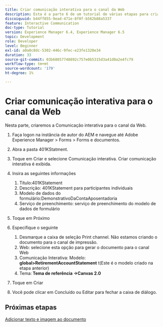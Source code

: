```yaml
---
title: Criar comunicação interativa para o canal da Web
description: Esta é a parte 6 de um tutorial de várias etapas para criar seu primeiro documento de comunicações interativas. Nesta parte, criaremos a Comunicação interativa para o canal da Web.
discoiquuid: b44ff855-9ead-471e-8f0f-b562b88a5337
feature: Interactive Communication
doc-type: Tutorial
version: Experience Manager 6.4, Experience Manager 6.5
topic: Development
role: Developer
level: Beginner
exl-id: a0a0c8dc-5302-446c-9fec-e23fe1320e34
duration: 33
source-git-commit: 03b68057748892c757e0b5315d3a41d0a2e4fc79
workflow-type: tm+mt
source-wordcount: '179'
ht-degree: 1%

---
```


# Criar comunicação interativa para o canal da Web

Nesta parte, criaremos a Comunicação interativa para o canal da Web.

1. Faça logon na instância de autor do AEM e navegue até Adobe Experience Manager > Forms > Forms e documentos.
1. Abra a pasta 401KStatment.
1. Toque em Criar e selecione Comunicação interativa. Criar comunicação interativa é exibida.
1. Insira as seguintes informações

   1. Título:401KStatement
   1. Descrição: 401KStatement para participantes individuais
   1. Modelo de dados do formulário:DemonstrativoDaContaAposentadoria
   1. Serviço de preenchimento: serviço de preenchimento do modelo de dados de formulário

1. Toque em Próximo
1. Especifique o seguinte

   1. Desmarque a caixa de seleção Print channel. Não estamos criando o documento para o canal de impressão.
   1. Web: selecione esta opção para gerar o documento para o canal Web
   1. Comunicação Interativa: Modelo: **global>RetirementAccountStatement** t(Este é o modelo criado na etapa anterior)
   1. Tema:**&#x200B; Tema de referência ->Canvas 2.0**

1. Toque em Criar
1. Você pode clicar em Concluído ou Editar para fechar a caixa de diálogo.

## Próximas etapas

[Adicionar texto e imagem ao documento](./partseven.md)
